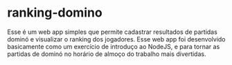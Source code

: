 # ranking-domino
Esse é um web app simples que permite cadastrar resultados de partidas dominó e visualizar o ranking dos jogadores. Esse web app foi desenvolvido basicamente como um exercício de introduço ao NodeJS, e para tornar as partidas de dominó no horário de almoço do trabalho mais divertidas.
